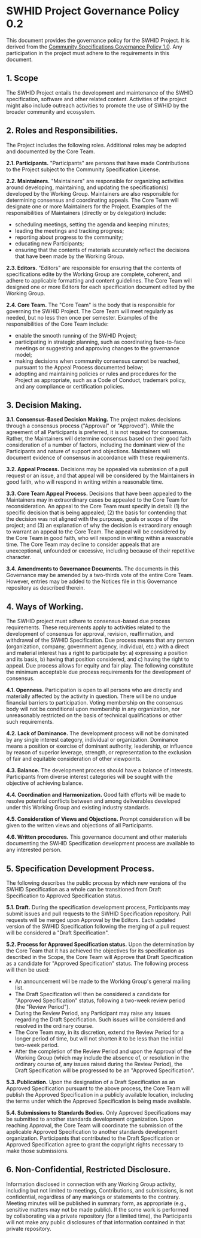 # SWHID Project Governance Policy 0.2

This document provides the governance policy for the SWHID Project. It is derived from the [Community Specifications Governance Policy 1.0](https://github.com/CommunitySpecification/1.0/blob/master/5._Governance.md). Any participation in the project must adhere to the requirements in this document.

## 1. Scope

The SWHID Project entails the development and maintenance of the SWHID specification, software and other related content. Activities of the project might also include outreach activities to promote the use of SWHID by the broader community and ecosystem.

## 2. Roles and Responsibilities.

The Project includes the following roles. Additional roles may be adopted and documented by the Core Team.

**2.1. Participants.**  "Participants" are persons that have made Contributions to the Project subject to the Community Specification License.

**2.2. Maintainers.** "Maintainers" are responsible for organizing activities around developing, maintaining, and updating the specification(s) developed by the Working Group. Maintainers are also responsible for determining consensus and coordinating appeals. The Core Team will designate one or more Maintainers for the Project. 
Examples of the responsibilities of Maintainers (directly or by delegation) include:
* scheduling meetings, setting the agenda and keeping minutes;
* leading the meetings and tracking progress;
* reporting about progress to the community;
* educating new Participants;
* ensuring that the contents of materials accurately reflect the decisions that have been made by the Working Group.

**2.3. Editors.** "Editors" are responsible for ensuring that the contents of specifications edite by the Working Group are complete, coherent, and adhere to applicable formatting and content guidelines. The Core Team will designed one or more Editors for each specification document edited by the Working Group.

**2.4. Core Team.** The "Core Team" is the body that is responsible for governing the SWHID Project. The Core Team will meet regularly as needed, but no less then once per semester.
Examples of the responsibilities of the Core Team include:
* enable the smooth running of the SWHID Project;
* participating in strategic planning, such as coordinating face-to-face meetings or suggesting and approving changes to the governance model;
* making decisions when community consensus cannot be reached, pursuant to the Appeal Process documented below;
* adopting and maintaining policies or rules and procedures for the Project as appropriate, such as a Code of Conduct, trademark policy, and any compliance or certification policies.


## 3. Decision Making.

**3.1. Consensus-Based Decision Making.** The project makes decisions through a consensus process ("Approval" or "Approved"). While the agreement of all Participants is preferred, it is not required for consensus. Rather, the Maintainers will determine consensus based on their good faith consideration of a number of factors, including the dominant view of the Participants and nature of support and objections. Maintainers will document evidence of consensus in accordance with these requirements.

**3.2. Appeal Process.** Decisions may be appealed via submission of a pull request or an issue, and that appeal will be considered by the Maintainers in good faith, who will respond in writing within a reasonable time.

**3.3. Core Team Appeal Process.** Decisions that have been appealed to the Maintainers may in extraordinary cases be appealed to the Core Team for reconsideration. An appeal to the Core Team must specify in detail: (1) the specific decision that is being appealed; (2) the basis for contending that the decision was not aligned with the purposes, goals or scope of the project; and (3) an explanation of why the decision is extraordinary enough to warrant an appeal to the Core Team. The appeal will be considered by the Core Team in good faith, who will respond in writing within a reasonable time. The Core Team may decline to consider appeals that are unexceptional, unfounded or excessive, including because of their repetitive character. 

**3.4. Amendments to Governance Documents.** The documents in this Governance may be amended by a two-thirds vote of the entire Core Team. However, entries may be added to the Notices file in this Governance repository as described therein.


## 4. Ways of Working.

The SWHID project must adhere to consensus-based due process requirements. These requirements apply to activities related to the development of consensus for approval, revision, reaffirmation, and withdrawal of the SWHID Specification. Due process means that any person (organization, company, government agency, individual, etc.) with a direct and material interest has a right to participate by: a) expressing a position and its basis, b) having that position considered, and c) having the right to appeal. Due process allows for equity and fair play. The following constitute the minimum acceptable due process requirements for the development of consensus.

**4.1. Openness.** Participation is open to all persons who are directly and materially affected by the activity in question. There will be no undue financial barriers to participation. Voting membership on the consensus body will not be conditional upon membership in any organization, nor unreasonably restricted on the basis of technical qualifications or other such requirements.

**4.2. Lack of Dominance.** The development process will not be dominated by any single interest category, individual or organization. Dominance means a position or exercise of dominant authority, leadership, or influence by reason of superior leverage, strength, or representation to the exclusion of fair and equitable consideration of other viewpoints.

**4.3. Balance.** The development process should have a balance of interests. Participants from diverse interest categories will be sought with the objective of achieving balance.

**4.4. Coordination and Harmonization.** Good faith efforts will be made to resolve potential conflicts between and among deliverables developed under this Working Group and existing industry standards.

**4.5. Consideration of Views and Objections.** Prompt consideration will be given to the written views and objections of all Participants.

**4.6. Written procedures.** This governance document and other materials documenting the SWHID Specification development process are available to any interested person.


## 5. Specification Development Process.

The following describes the public process by which new versions of the SWHID Specification as a whole can be transitioned from Draft Specification to Approved Specification status.

**5.1. Draft.** During the specification development process, Participants may submit issues and pull requests to the SWHID Specification repository. Pull requests will be merged upon Approval by the Editors. Each updated version of the SWHID Specification following the merging of a pull request will be considered a "Draft Specification".

**5.2. Process for Approved Specification status.** Upon the determination by the Core Team that it has achieved the objectives for its specification as described in the Scope, the Core Team will Approve that Draft Specification as a candidate for "Approved Specification" status.
The following process will then be used:
* An announcement will be made to the Working Group's general mailing list.
* The Draft Specification will then be considered a candidate for "Approved Specification" status, following a two-week review period (the "Review Period").
* During the Review Period, any Participant may raise any issues regarding the Draft Specification. Such issues will be considered and resolved in the ordinary course.
* The Core Team may, in its discretion, extend the Review Period for a longer period of time, but will not shorten it to be less than the initial two-week period.
* After the completion of the Review Period and upon the Approval of the Working Group (which may include the absence of, or resolution in the ordinary course of, any issues raised during the Review Period), the Draft Specification will be progressed to be an "Approved Specification".

**5.3. Publication.** Upon the designation of a Draft Specification as an Approved Specification pursuant to the above process, the Core Team will publish the Approved Specification in a publicly available location, including the terms under which the Approved Specification is being made available.

**5.4. Submissions to Standards Bodies.** Only Approved Specifications may be submitted to another standards development organization. Upon reaching Approval, the Core Team will coordinate the submission of the applicable  Approved Specification to another standards development organization. Participants that contributed to the Draft Specification or Approved Specification agree to grant the copyright rights necessary to make those submissions.

## 6. Non-Confidential, Restricted Disclosure.

Information disclosed in connection with any Working Group activity, including but not limited to meetings, Contributions, and submissions, is not confidential, regardless of any markings or statements to the contrary. Meeting minutes will be published in summary form, as appropriate (e.g., sensitive matters may not be made public). If the some work is performed by collaborating via a private repository (for a limited time), the Participants will not make any public disclosures of that information contained in that private repository.

